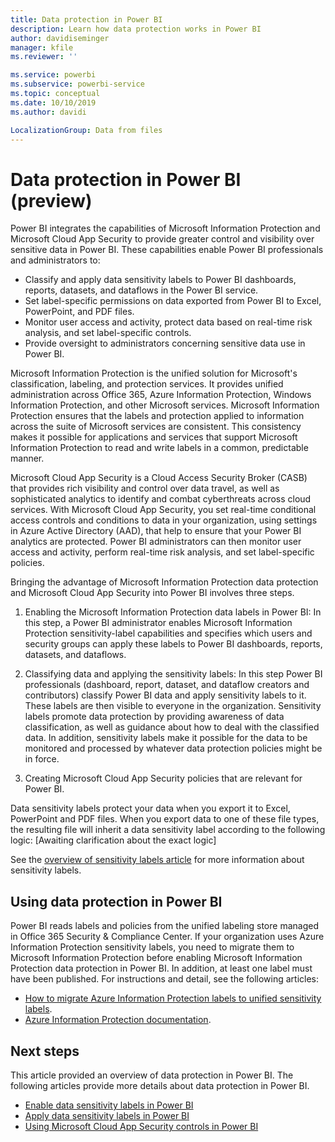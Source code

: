 ```yaml
---
title: Data protection in Power BI
description: Learn how data protection works in Power BI
author: davidiseminger
manager: kfile
ms.reviewer: ''

ms.service: powerbi
ms.subservice: powerbi-service
ms.topic: conceptual
ms.date: 10/10/2019
ms.author: davidi

LocalizationGroup: Data from files
---
```

# Data protection in Power BI (preview)

Power BI integrates the capabilities of Microsoft Information Protection and Microsoft Cloud App Security to provide greater control and visibility over sensitive data in Power BI. These capabilities enable Power BI professionals and administrators to:

* Classify and apply data sensitivity labels to Power BI dashboards, reports, datasets, and dataflows in the Power BI service.
* Set label-specific permissions on data exported from Power BI to Excel, PowerPoint, and PDF files. 
* Monitor user access and activity, protect data based on real-time risk analysis, and set label-specific controls. 
* Provide oversight to administrators concerning sensitive data use in Power BI.

Microsoft Information Protection is the unified solution for Microsoft's classification, labeling, and protection services. It provides unified administration across Office 365, Azure Information Protection, Windows Information Protection, and other Microsoft services. Microsoft Information Protection ensures that the labels and protection applied to information across the suite of Microsoft services are consistent. This consistency makes it possible for applications and services that support Microsoft Information Protection to read and write labels in a common, predictable manner.

Microsoft Cloud App Security is a Cloud Access Security Broker (CASB) that provides rich visibility and control over data travel, as well as sophisticated analytics to identify and combat cyberthreats across cloud services. With Microsoft Cloud App Security, you set real-time conditional access controls and conditions to data in your organization, using settings in Azure Active Directory (AAD), that help to ensure that your Power BI analytics are protected. Power BI administrators can then monitor user access and activity, perform real-time risk analysis, and set label-specific policies.

Bringing the advantage of Microsoft Information Protection data protection and Microsoft Cloud App Security into Power BI involves three steps.

1. Enabling the Microsoft Information Protection data labels in Power BI: In this step, a Power BI administrator enables Microsoft Information Protection sensitivity-label capabilities and specifies which users and security groups can apply these labels to Power BI dashboards, reports, datasets, and dataflows.

2.    Classifying data and applying the sensitivity labels: In this step Power BI professionals (dashboard, report, dataset, and dataflow creators and contributors) classify Power BI data and apply sensitivity labels to it. These labels are then visible to everyone in the organization. Sensitivity labels promote data protection by providing awareness of data classification, as well as guidance about how to deal with the classified data. In addition, sensitivity labels make it possible for the data to be monitored and processed by whatever data protection policies might be in force.

3. Creating Microsoft Cloud App Security policies that are relevant for Power BI.

Data sensitivity labels protect your data when you export it to Excel, PowerPoint and PDF files. When you export data to one of these file types, the resulting file will inherit a data sensitivity label according to the following logic: [Awaiting clarification about the exact logic]

See the [overview of sensitivity labels article](https://docs.microsoft.com/microsoft-365/compliance/sensitivity-labels) for more information about sensitivity labels.

## Using data protection in Power BI

Power BI reads labels and policies from the unified labeling store managed in Office 365 Security & Compliance Center. If your organization uses Azure Information Protection sensitivity labels, you need to migrate them to Microsoft Information Protection before enabling Microsoft Information Protection data protection in Power BI. In addition, at least one label must have been published. For instructions and detail, see the following articles:

* [How to migrate Azure Information Protection labels to unified sensitivity labels](https://docs.microsoft.com/azure/information-protection/configure-policy-migrate-labels).
* [Azure Information Protection documentation](https://docs.microsoft.com/azure/information-protection/configure-policy-migrate-labels).

## Next steps

This article provided an overview of data protection in Power BI. The following articles provide more details about data protection in Power BI. 

* [Enable data sensitivity labels in Power BI](service-security-enable-data-sensitivity-labels.md)
* [Apply data sensitivity labels in Power BI](service-security-apply-data-sensitivity-labels.md)
* [Using Microsoft Cloud App Security controls in Power BI](service-security-using-microsoft-cloud-app-security-controls.md)